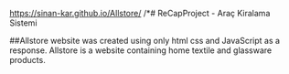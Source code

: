 https://sinan-kar.github.io/Allstore/
/*# ReCapProject - Araç Kiralama Sistemi

##Allstore 
website was created using only html css and JavaScript as a response. Allstore is a website containing home textile and glassware products.
